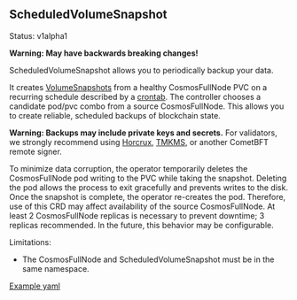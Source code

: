 ## ScheduledVolumeSnapshot

Status: v1alpha1

**Warning: May have backwards breaking changes!**

ScheduledVolumeSnapshot allows you to periodically backup your data.

It creates [VolumeSnapshots]([VolumeSnapshot](https://kubernetes.io/docs/concepts/storage/volume-snapshots/))
from a healthy CosmosFullNode PVC on a recurring schedule described by a [crontab](https://en.wikipedia.org/wiki/Cron). The controller
chooses a candidate pod/pvc combo from a source CosmosFullNode. This allows you to create reliable, scheduled backups
of blockchain state.

**Warning: Backups may include private keys and secrets.** For validators, we strongly recommend using [Horcrux](https://github.com/bharvest-devops/horcrux),
[TMKMS](https://github.com/iqlusioninc/tmkms), or another CometBFT remote signer.

To minimize data corruption, the operator temporarily deletes the CosmosFullNode pod writing to the PVC while taking the snapshot. Deleting the pod allows the process to
exit gracefully and prevents writes to the disk. Once the snapshot is complete, the operator re-creates the pod. Therefore, use of this CRD may affect
availability of the source CosmosFullNode. At least 2 CosmosFullNode replicas is necessary to prevent downtime; 3
replicas recommended. In the future, this behavior may be configurable.

Limitations:
- The CosmosFullNode and ScheduledVolumeSnapshot must be in the same namespace.

[Example yaml](../config/samples/cosmos_v1alpha1_scheduledvolumesnapshot.yaml)
